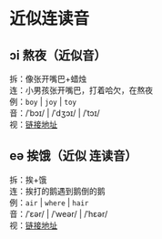 # 近似连读音

## ɔi 熬夜（近似音）

拆：像张开嘴巴+蜡烛  
连：小男孩张开嘴巴，打着哈欠，在熬夜  
例：`boy` | `joy` | `toy`  
音：/ˈbɔɪ/ | /ˈdʒɔɪ/ | /ˈtɔɪ/  
视：[链接地址](https://appfrxl8ojj7783.h5.xiaoeknow.com/p/course/video/v_663c29d9e4b0694c62c26e7f?product_id=p_663c25abe4b0694ca03171dd)

## eə 挨饿（近似 连读音）

拆：挨+饿  
连：挨打的鹅遇到鹅倒的鹅  
例：`air` | `where` | `hair`  
音：/ˈɛər/ | /ˈweər/ | /ˈhɛər/  
视：[链接地址](https://appfrxl8ojj7783.h5.xiaoeknow.com/p/course/video/v_663c29d7e4b023c0667f626d?product_id=p_663c25abe4b0694ca03171dd)